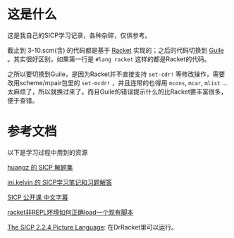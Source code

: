 这是什么
=======

这是我自己的SICP学习记录，各种杂碎，仅供参考。

截止到 3-10.scm(含) 的代码都是基于 [Racket](http://racket-lang.org/) 实现的；之后的代码切换到 [Guile](http://www.gnu.org/software/guile/) 。其实很好区别，如果第一行是 `#lang racket` 这样的都是Racket的代码。

之所以要切换到Guile，是因为Racket并不直接支持 `set-cdr!` 等修改操作，需要改用scheme/mpair包里的 `set-mcdr!` ，并且连带的也得用 `mcons`, `mcar`, `mlist` ... 太麻烦了，所以就换过来了。而且Guile的错误提示什么的比Racket要丰富很多，便于查错。

参考文档
========

以下是学习过程中用到的资源

[huangz 的 SICP 解题集](http://sicp.readthedocs.org/en/latest/)

[ini.kelvin 的 SICP学习笔记和习题解答](http://kelvinh.github.io/wiki/sicp/)

[SICP 公开课 中文字幕](http://www.douban.com/group/topic/36584558/)

[racket非REPL环境如何正确load一个现有脚本](http://www.douban.com/group/topic/42119635/)

[The SICP 2.2.4 Picture Language](http://planet.racket-lang.org/display.ss?package=sicp.plt&owner=soegaard): 在DrRacket里可以运行。
